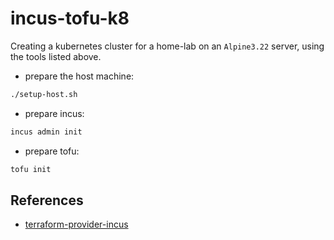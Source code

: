 # incus-tofu-k8 

Creating a kubernetes cluster for a home-lab on an `Alpine3.22` server,
using the tools listed above.

- prepare the host machine:
```bash
./setup-host.sh
```

- prepare incus:
```bash
incus admin init
```

- prepare tofu:
```bash
tofu init
```

## References
- [terraform-provider-incus](https://search.opentofu.org/provider/lxc/incus/latest)
